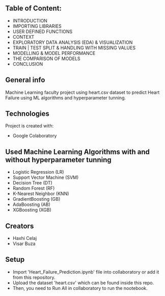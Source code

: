 ## Table of Content: 
* INTRODUCTION
* IMPORTING LIBRARIES
* USER DEFINED FUNCTIONS
* CONTEXT
* EXPLORATORY DATA ANALYSIS (EDA) & VISUALIZATION
* TRAIN | TEST SPLIT & HANDLING WITH MISSING VALUES
* MODELLING & MODEL PERFORMANCE
* THE COMPARISON OF MODELS
* CONCLUSION

## General info
Machine Learning faculty project using heart.csv dataset to predict Heart Failure using ML algorithms and hyperparameter tunning.
	
## Technologies
Project is created with:
* Google Colaboratory

## Used Machine Learning Algorithms with and without hyperparameter tunning
* Logistic Regression (LR)
* Support Vector Machine (SVM)
* Decision Tree (DT)
* Random Forest (RF)
* K-Nearest Neighbor (KNN)
* GradientBoosting (GB)
* AdaBoosting (AB)
* XGBoosting (XGB)

## Creators
* Haxhi Celaj
* Visar Buza
	
## Setup

* Import 'Heart_Failure_Prediction.ipynb' file into collaboratory or add it from this repository.
* Upload the dataset 'heart.csv' which can be found inside this repo.
* Then, you need to Run All in collaboratory to run the nootebook.
    
